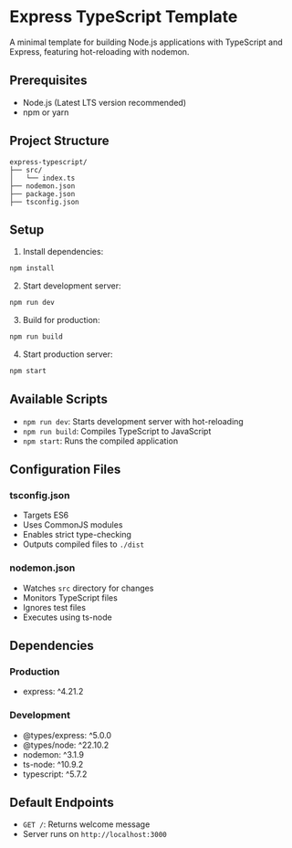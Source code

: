 # Express TypeScript Template

A minimal template for building Node.js applications with TypeScript and Express, featuring hot-reloading with nodemon.

## Prerequisites

- Node.js (Latest LTS version recommended)
- npm or yarn

## Project Structure

```
express-typescript/
├── src/
│   └── index.ts
├── nodemon.json
├── package.json
├── tsconfig.json
```

## Setup

1. Install dependencies:
```bash
npm install
```

2. Start development server:
```bash
npm run dev
```

3. Build for production:
```bash
npm run build
```

4. Start production server:
```bash
npm start
```

## Available Scripts

- `npm run dev`: Starts development server with hot-reloading
- `npm run build`: Compiles TypeScript to JavaScript
- `npm start`: Runs the compiled application

## Configuration Files

### tsconfig.json
- Targets ES6
- Uses CommonJS modules
- Enables strict type-checking
- Outputs compiled files to `./dist`

### nodemon.json
- Watches `src` directory for changes
- Monitors TypeScript files
- Ignores test files
- Executes using ts-node

## Dependencies

### Production
- express: ^4.21.2

### Development
- @types/express: ^5.0.0
- @types/node: ^22.10.2
- nodemon: ^3.1.9
- ts-node: ^10.9.2
- typescript: ^5.7.2

## Default Endpoints

- `GET /`: Returns welcome message
- Server runs on `http://localhost:3000`
